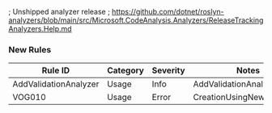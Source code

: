 ﻿; Unshipped analyzer release
; https://github.com/dotnet/roslyn-analyzers/blob/main/src/Microsoft.CodeAnalysis.Analyzers/ReleaseTrackingAnalyzers.Help.md

### New Rules

Rule ID | Category | Severity | Notes
--------|----------|----------|-------
AddValidationAnalyzer | Usage | Info | AddValidationAnalyzer
VOG010 | Usage | Error | CreationUsingNewAnalyzer2